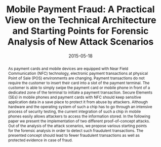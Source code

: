 ---
abstract: As payment cards and mobile devices are equipped with Near Field Communication
  (NFC) technology, electronic payment transactions at physical Point of Sale (POS)
  environments are changing. Payment transactions do not require the customer to insert
  their card into a slot of the payment terminal. The customer is able to simply swipe
  the payment card or mobile phone in front of a dedicated zone of the terminal to
  initiate a payment transaction. Secure Elements (SEs) in mobile phones and payment
  cards with NFC should keep sensitive application data in a save place to protect
  it from abuse by attackers. Although hardware and the operating system of such a
  chip has to go through an intensive process of security testing, the current integration
  of such a chip in mobile phones easily allows attackers to access the information
  stored. In the following paper we present the implementation of two different proof-of-concept
  attacks. Out of the analysis of the attack scenarios, we propose various starting
  points for the forensic analysis in order to detect such fraudulent transactions.
  The presented concept should lead to fewer fraudulent transactions as well as protected
  evidence in case of fraud.
authors:
- Christof Kier
- Gerald Madlmayr
- Alexander Nawratil
- Michael Schafferer
- Christian Schanes
- Thomas Grechenig
date: '2015-05-18'
featured: false
links:
- name: Publik
  url: https://publik.tuwien.ac.at/showentry.php?ID=246254&lang=2
publication: 'Vortrag: Ninth International Conference on IT Security Incident Management
  & IT Forensics (IMF), Magdeburg; 18.05.2015 - 20.05.2015; in: "Proceedings of the
  9th International Conference on IT Security Incident Management & IT Forensics (IMF)",
  IEEE, (2015), ISBN: 978-1-4799-9902-6; S. 68 - 76'
publication_types:
- '1'
publishDate: '2015-05-18'
title: 'Mobile Payment Fraud: A Practical View on the Technical Architecture and Starting
  Points for Forensic Analysis of New Attack Scenarios'
url_pdf: ''
---
